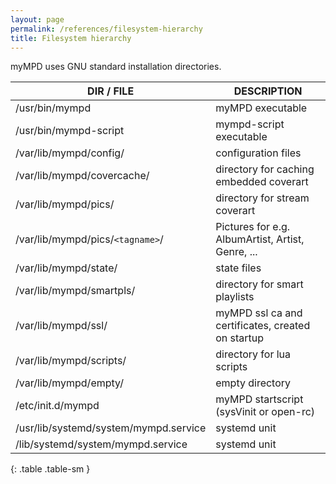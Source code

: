 ```yaml
---
layout: page
permalink: /references/filesystem-hierarchy
title: Filesystem hierarchy
---
```


myMPD uses GNU standard installation directories.

| DIR / FILE | DESCRIPTION |
| ---------- | ----------- |
| /usr/bin/mympd | myMPD executable |
| /usr/bin/mympd-script | mympd-script executable |
| /var/lib/mympd/config/ | configuration files |
| /var/lib/mympd/covercache/ | directory for caching embedded coverart |
| /var/lib/mympd/pics/ | directory for stream coverart |
| /var/lib/mympd/pics/`<tagname>`/ | Pictures for <tagname> e.g. AlbumArtist, Artist, Genre, ... |
| /var/lib/mympd/state/ | state files |
| /var/lib/mympd/smartpls/ | directory for smart playlists |
| /var/lib/mympd/ssl/ | myMPD ssl ca and certificates, created on startup |
| /var/lib/mympd/scripts/ | directory for lua scripts|
| /var/lib/mympd/empty/ | empty directory |
| /etc/init.d/mympd | myMPD startscript (sysVinit or open-rc) |
| /usr/lib/systemd/system/mympd.service | systemd unit |
| /lib/systemd/system/mympd.service | systemd unit |
{: .table .table-sm }
